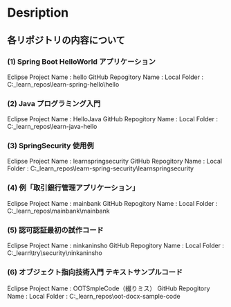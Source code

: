# Desription
## 各リポジトリの内容について

### (1) Spring Boot HelloWorld アプリケーション
Eclipse Project Name : hello
GitHub Repogitory Name : 
Local Folder : C:\_learn_repos\learn-spring-hello\hello

### (2) Java プログラミング入門 
Eclipse Project Name : HelloJava
GitHub Repogitory Name : 
Local Folder : C:\_learn_repos\learn-java-hello

### (3) SpringSecurity 使用例
Eclipse Project Name : learnspringsecurity
GitHub Repogitory Name : 
Local Folder : C:\_learn_repos\learn-spring-security\learnspringsecurity

### (4) 例「取引銀行管理アプリケーション」
Eclipse Project Name : mainbank
GitHub Repogitory Name : 
Local Folder : C:\_learn_repos\mainbank\mainbank

### (5) 認可認証最初の試作コード
Eclipse Project Name : ninkaninsho
GitHub Repogitory Name : 
Local Folder : C:\_learn\try\security\ninkaninsho

### (6) オブジェクト指向技術入門 テキストサンプルコード
Eclipse Project Name : OOTSmpleCode（綴りミス）
GitHub Repogitory Name : 
Local Folder : C:\_learn_repos\oot-docx-sample-code
